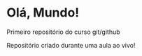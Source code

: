 # Olá, Mundo!
 Primeiro repositório do curso git/github

 Repositório criado durante uma aula ao vivo!
